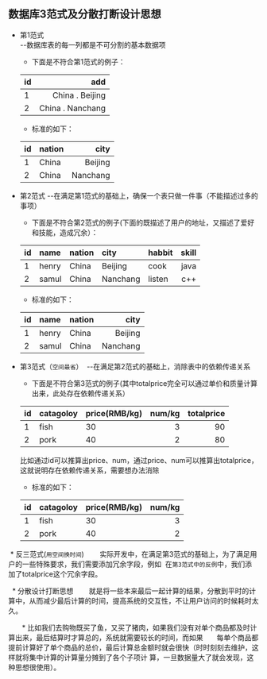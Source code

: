 ## 数据库3范式及分散打断设计思想

* 第1范式    
  --数据库表的每一列都是不可分割的基本数据项
  
  
  *  下面是不符合第1范式的例子：
  
  | id  | add               |
  | :---|             ----: |
  | 1   | China . Beijing   |
  | 2   | China . Nanchang  |
  
  *  标准的如下：
  
  | id  | nation | city     |
  | :---| :----- |    ----: |
  | 1   | China  | Beijing  |
  | 2   | China  | Nanchang |
  
* 第2范式
  --在满足第1范式的基础上，确保一个表只做一件事（不能描述过多的事项）
  
  *  下面是不符合第2范式的例子(下面的既描述了用户的地址，又描述了爱好和技能，造成冗余）：
  
  |id|name|nation|city|habbit|skill|
  |:----|:----|:-----|:----|:----|----:|
  |1|henry|China|Beijing|cook|java|
  |2|samul|China|Nanchang|listen|c++|
  
   *  标准的如下：
    
  |id|name|nation|city|
  |:----|:----|:-----|----:|
  |1|henry|China|Beijing|
  |2|samul|China|Nanchang|
    
  
  
* 第3范式（` 空间最省 `）
  --在满足第2范式的基础上，消除表中的依赖传递关系
  
  *  下面是不符合第3范式的例子(其中totalprice完全可以通过单价和质量计算出来，此处存在依赖传递关系）
  
  |id|catagoloy|price(RMB/kg)|num/kg|totalprice|
  |:----|:----|:-----|----:|----:|
  |1|fish|30|3|90|
  |2|pork|40|2|80|
  
  比如通过id可以推算出price、num，通过price、num可以推算出totalprice，这就说明存在依赖传递关系，需要想办法消除
  
  *  标准的如下：
  
  |id|catagoloy|price(RMB/kg)|num/kg|
  |:----|:----|:-----|----:|
  |1|fish|30|3|
  |2|pork|40|2|
  
  * 反三范式(` 用空间换时间 `)
        实际开发中，在满足第3范式的基础上，为了满足用户的一些特殊要求，我们需要添加冗余字段，例如
  在` 第3范式中的反例 `中，我们添加了totalprice这个冗余字段。
  
   * 分散设计打断思想
        就是将一些本来最后一起计算的结果，分散到平时的计算中，从而减少最后计算的时间，提高系统的交互性，不让用户访问的时候耗时太久。
        
        *  比如我们去购物既买了鱼，又买了猪肉，如果我们没有对单个商品都及时计算出来，最后结算时才算总的，系统就需要较长的时间，而如果
        每单个商品都提前计算好了单个商品的总价，最后计算总金额时就会很快（时时刻刻去维护，这样就将集中计算的计算量分摊到了各个子项计
        算，一旦数据量大了就会发现，这种思想很使用）。
        
        
        
  
  
